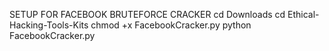 SETUP FOR FACEBOOK BRUTEFORCE CRACKER
cd Downloads
cd Ethical-Hacking-Tools-Kits
chmod +x FacebookCracker.py
python FacebookCracker.py
